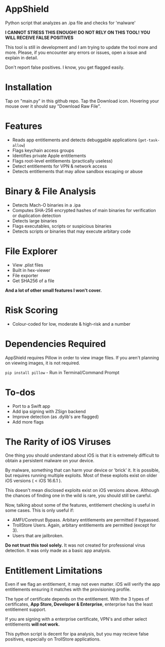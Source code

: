 # AppShield
Python script that analyzes an .ipa file and checks for 'malware'

**I CANNOT STRESS THIS ENOUGH! DO NOT RELY ON THIS TOOL! YOU WILL RECEIVE FALSE POSITIVES**

This tool is still in development and I am trying to update the tool more and more. Please, if you encounter any errors or issues, open a issue and explain in detail.

Don't report false positives. I know, you get flagged easily.

# Installation

Tap on "main.py" in this github repo.
Tap the Download icon. Hovering your mouse over it should say "Download Raw File".

# Features

- Reads app entitlements and detects debuggable applications (`get-task-allow`)
- Flags keychain access groups
- Identifies private Apple entitlements
- Flags root-level entitlements (practically useless)
- Detect entitlements for VPN & network access
- Detects entitlements that may allow sandbox escaping or abuse

# Binary & File Analysis

- Detects Mach-O binaries in a .ipa
- Computes SHA-256 encrypted hashes of main binaries for verification or duplication detection
- Detects large binaries
- Flags executables, scripts or suspicious binaries
- Detects scripts or binaries that may execute arbitary code

# File Explorer

- View .plist files
- Built in hex-viewer
- File exporter
- Get SHA256 of a file

**And a lot of other small features I won't cover.**

# Risk Scoring

- Colour-coded for low, moderate & high-risk and a number

# Dependencies Required

AppShield requires Pillow in order to view image files. If you aren't planning on viewing images, it is not required.

`pip install pillow` - Run in Terminal/Command Prompt

# To-dos

- Port to a Swift app
- Add ipa signing with ZSign backend
- Improve detection (as .dylib's are flagged)
- Add more flags


# The Rarity of iOS Viruses

One thing you should understand about iOS is that it is extremely difficult to obtain a persistent malware on your device.

By malware, something that can harm your device or 'brick' it. It is possible, but requires running multiple exploits. Most of these exploits exist on older iOS versions ( < iOS 16.6.1 ). 

This doesn't mean disclosed exploits exist on iOS versions above. Although the chances of finding one in the wild is rare, you should still be careful.

Now, talking about some of the features, entitlement checking is useful in some cases. This is only useful if:

- AMFI/Coretrust Bypass. Arbitary entitlements are permitted if bypassed.
- TrollStore Users. Again, arbitary entitlements are permitted (except for 3).
- Users that are jailbroken.

**Do not trust this tool solely.** It was not created for professional virus detection. It was only made as a basic app analysis.

# Entitlement Limitations

Even if we flag an entitlement, it may not even matter. iOS will verify the app entitlements ensuring it matches with the provisioning profile. 

The type of certificate depends on the entitlement. With the 3 types of certificates, **App Store, Developer & Enterprise**, enterprise has the least entitlement support. 

If you are signing with a enterprise certificate, VPN's and other select entitlements **will not work.**

This python script is decent for ipa analysis, but you may recieve false positives, especially on TrollStore applications.

